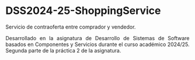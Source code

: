 # DSS2024-25-ShoppingService
<p align="justify"> Servicio de contraoferta entre comprador y vendedor. </p>
<p align="justify"> Desarrollado en la asignatura de Desarrollo de Sistemas de Software basados en Componentes y Servicios durante el curso académico 2024/25. Segunda parte de la práctica 2 de la asignatura. </p>

